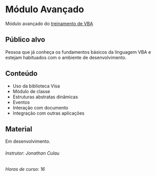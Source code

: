 # Módulo Avançado
Módulo avançado do [treinamento de VBA](https://labelo-vsw.github.io/Treinamento-VBA/)
## Público alvo
Pessoa que já conheça os fundamentos básicos da linguagem VBA e estejam habituados com o ambiente de desenvolvimento. 

## Conteúdo
- Uso da biblioteca Visa
- Módulo de classe
- Estruturas abstratas dinâmicas
- Eventos
- Interação com documento
- Integração com outras aplicações

## Material
Em desenvolvimento.

###### Instrutor: Jonathan Culau
###### Horas de curso: 16

